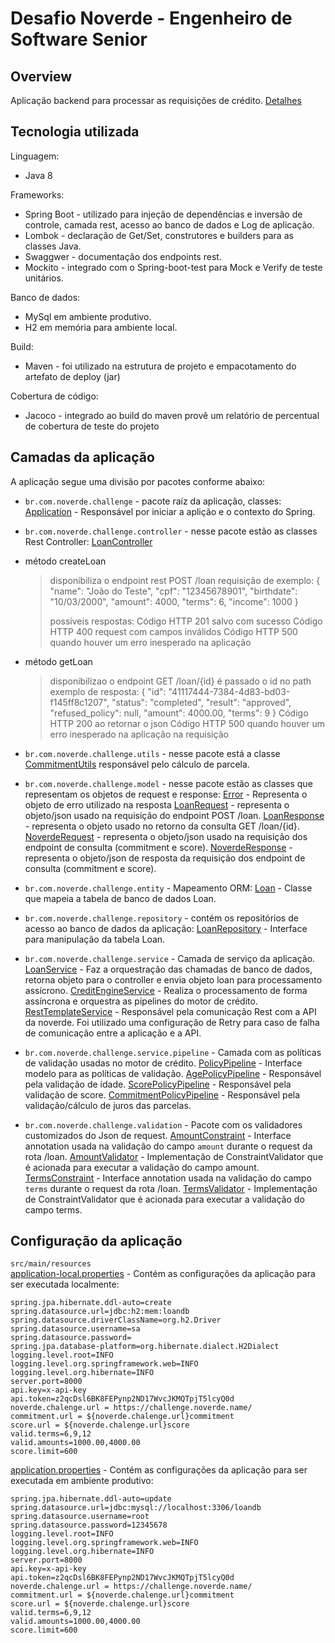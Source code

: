 Desafio Noverde - Engenheiro de Software Senior
===============================================

## Overview
Aplicação backend para processar as requisições de crédito.
[Detalhes](https://github.com/noverde/challenge/blob/master/README.md)


## Tecnologia utilizada

Linguagem:
* Java 8 

Frameworks:
* Spring Boot - utilizado para injeção de dependências e inversão de controle, camada rest, acesso ao banco de dados e Log de aplicação.
* Lombok - declaração de Get/Set, construtores e builders para as classes Java.
* Swaggwer - documentação dos endpoints rest.
* Mockito - integrado com o Spring-boot-test para Mock e Verify de teste unitários.

Banco de dados:
* MySql em ambiente produtivo.
* H2 em memória para ambiente local.

Build:
* Maven - foi utilizado na estrutura de projeto e empacotamento do artefato de deploy (jar)

Cobertura de código:
* Jacoco - integrado ao build do maven provê um relatório de percentual de cobertura de teste do projeto


## Camadas da aplicação
A aplicação segue uma divisão por pacotes conforme abaixo:
* ``br.com.noverde.challenge`` - pacote raíz da aplicação, classes:
[Application](https://github.com/gilmaslima/noverde.challenge/blob/master/src/main/java/br/com/noverde/challenge/Application.java) - Responsável por iniciar a aplição e o contexto do Spring.

* ``br.com.noverde.challenge.controller`` - nesse pacote estão as classes Rest Controller:
[LoanController](https://github.com/gilmaslima/noverde.challenge/blob/master/src/main/java/br/com/noverde/challenge/controller/LoanController.java)
- método createLoan 
  > disponibiliza o endpoint rest POST /loan
  > requisição de exemplo: 
  > {
  >  "name": "João do Teste",
  >  "cpf": "12345678901",
  >  "birthdate": "10/03/2000",
  >  "amount": 4000,
  >  "terms": 6,
  >  "income": 1000
  >	}
  >
  > possíveis respostas:
  > Código HTTP 201 salvo com sucesso
  > Código HTTP 400 request com campos inválidos
  > Código HTTP 500 quando houver um erro inesperado na aplicação

- método getLoan
  > disponibilizao o endpoint GET /loan/{id}
  > é passado o id no path
  > exemplo de resposta:
  > {
  >   "id": "41117444-7384-4d83-bd03-f145ff8c1207",
  >  "status": "completed",
  >  "result": "approved",
  >  "refused_policy": null,
  >  "amount": 4000.00,
  >  "terms": 9
  >	}
  > Código HTTP 200 ao retornar o json
  > Código HTTP 500 quando houver um erro inesperado na aplicação na requisição

* ``br.com.noverde.challenge.utils`` - nesse pacote está a classe 
[CommitmentUtils](https://github.com/gilmaslima/noverde.challenge/blob/master/src/main/java/br/com/noverde/challenge/utils/CommitmentUtils.java) responsável pelo cálculo de parcela.


* ``br.com.noverde.challenge.model`` - nesse pacote estão as classes que representam os objetos de request e response:
[Error](https://github.com/gilmaslima/noverde.challenge/blob/master/src/main/java/br/com/noverde/challenge/model/Error.java) - Representa o objeto de erro utilizado na resposta 
[LoanRequest](https://github.com/gilmaslima/noverde.challenge/blob/master/src/main/java/br/com/noverde/challenge/model/LoanRequest.java) - representa o objeto/json usado na requisição do endpoint POST /loan.
[LoanResponse](https://github.com/gilmaslima/noverde.challenge/blob/master/src/main/java/br/com/noverde/challenge/model/LoanResponse.java) - representa o objeto usado no retorno da consulta GET /loan/{id}.
[NoverdeRequest](https://github.com/gilmaslima/noverde.challenge/blob/master/src/main/java/br/com/noverde/challenge/model/NoverdeRequest.java) - representa o objeto/json usado na requisição dos endpoint de consulta (commitment e score).
[NoverdeResponse](https://github.com/gilmaslima/noverde.challenge/blob/master/src/main/java/br/com/noverde/challenge/model/NoverdeResponse.java) - representa o objeto/json de resposta da requisição dos endpoint de consulta (commitment e score).


* ``br.com.noverde.challenge.entity`` - Mapeamento ORM:
[Loan](https://github.com/gilmaslima/noverde.challenge/blob/master/src/main/java/br/com/noverde/challenge/entity/Loan.java) - Classe que mapeia a tabela de banco de dados Loan. 


* ``br.com.noverde.challenge.repository`` - contém os repositórios de acesso ao banco de dados da aplicação:
[LoanRepository](https://github.com/gilmaslima/noverde.challenge/blob/master/src/main/java/br/com/noverde/challenge/repository/LoanRepository.java) - Interface para manipulação da tabela Loan.

* ``br.com.noverde.challenge.service`` - Camada de serviço da aplicação.
[LoanService](https://github.com/gilmaslima/noverde.challenge/blob/master/src/main/java/br/com/noverde/challenge/service/LoanService.java) - Faz a orquestração das chamadas de banco de dados, retorna objeto para o controller e envia objeto loan para processamento assícrono.
[CreditEngineService](https://github.com/gilmaslima/noverde.challenge/blob/master/src/main/java/br/com/noverde/challenge/service/CreditEngineService.java) - Realiza o processamento de forma assíncrona e orquestra as pipelines do motor de crédito.
[RestTemplateService](https://github.com/gilmaslima/noverde.challenge/blob/master/src/main/java/br/com/noverde/challenge/service/RestTemplateService.java) - Responsável pela comunicação Rest com a API da noverde. Foi utilizado uma configuração de Retry para caso de falha de comunicação entre a aplicação e a API.

* ``br.com.noverde.challenge.service.pipeline`` - Camada com as políticas de validação usadas no motor de crédito.
[PolicyPipeline](https://github.com/gilmaslima/noverde.challenge/blob/master/src/main/java/br/com/noverde/challenge/service/pipeline/PolicyPipeline.java) - Interface modelo para as políticas de validação.
[AgePolicyPipeline](https://github.com/gilmaslima/noverde.challenge/blob/master/src/main/java/br/com/noverde/challenge/service/pipeline/AgePolicyPipeline.java) - Responsável pela validação de idade.
[ScorePolicyPipeline](https://github.com/gilmaslima/noverde.challenge/blob/master/src/main/java/br/com/noverde/challenge/service/pipeline/ScorePolicyPipeline.java) - Responsável pela validação de score.
[CommitmentPolicyPipeline](https://github.com/gilmaslima/noverde.challenge/blob/master/src/main/java/br/com/noverde/challenge/service/pipeline/CommitmentPolicyPipeline.java) - Responsável pela validação/cálculo de juros das parcelas.


* ``br.com.noverde.challenge.validation`` - Pacote com os validadores customizados do Json de request.
[AmountConstraint](https://github.com/gilmaslima/noverde.challenge/blob/master/src/main/java/br/com/noverde/challenge/validation/AmountConstraint.java) - Interface annotation usada na validação do campo ``amount`` durante o request da rota /loan.
[AmountValidator](https://github.com/gilmaslima/noverde.challenge/blob/master/src/main/java/br/com/noverde/challenge/validation/AmountValidator.java) - Implementação de ConstraintValidator que é acionada para executar a validação do campo amount.
[TermsConstraint](https://github.com/gilmaslima/noverde.challenge/blob/master/src/main/java/br/com/noverde/challenge/validation/TermsConstraint.java) - Interface annotation usada na validação do campo ``terms`` durante o request da rota /loan.
[TermsValidator](https://github.com/gilmaslima/noverde.challenge/blob/master/src/main/java/br/com/noverde/challenge/validation/TermsValidator.java) - Implementação de ConstraintValidator que é acionada para executar a validação do campo terms.


## Configuração da aplicação
``src/main/resources``<br>
[application-local.properties](https://github.com/gilmaslima/noverde.challenge/blob/master/src/main/resources/application-local.properties) - Contém as configurações da aplicação para ser executada localmente:
    
    spring.jpa.hibernate.ddl-auto=create
	spring.datasource.url=jdbc:h2:mem:loandb
	spring.datasource.driverClassName=org.h2.Driver
	spring.datasource.username=sa
	spring.datasource.password=
	spring.jpa.database-platform=org.hibernate.dialect.H2Dialect
	logging.level.root=INFO
	logging.level.org.springframework.web=INFO
	logging.level.org.hibernate=INFO
	server.port=8000
	api.key=x-api-key
	api.token=z2qcDsl6BK8FEPynp2ND17WvcJKMQTpjT5lcyQ0d
	noverde.chalenge.url = https://challenge.noverde.name/
	commitment.url = ${noverde.chalenge.url}commitment
	score.url = ${noverde.chalenge.url}score
	valid.terms=6,9,12
	valid.amounts=1000.00,4000.00
	score.limit=600

[application.properties](https://github.com/gilmaslima/noverde.challenge/blob/master/src/main/resources/application.properties) - Contém as configurações da aplicação para ser executada em ambiente produtivo:
    
	spring.jpa.hibernate.ddl-auto=update
	spring.datasource.url=jdbc:mysql://localhost:3306/loandb
	spring.datasource.username=root
	spring.datasource.password=12345678
	logging.level.root=INFO
	logging.level.org.springframework.web=INFO
	logging.level.org.hibernate=INFO
	server.port=8000
	api.key=x-api-key
	api.token=z2qcDsl6BK8FEPynp2ND17WvcJKMQTpjT5lcyQ0d
	noverde.chalenge.url = https://challenge.noverde.name/
	commitment.url = ${noverde.chalenge.url}commitment
	score.url = ${noverde.chalenge.url}score
	valid.terms=6,9,12
	valid.amounts=1000.00,4000.00
	score.limit=600
